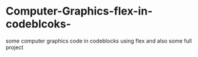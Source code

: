 # Computer-Graphics-flex-in-codeblcoks-
some computer graphics code in codeblocks using flex and also some full project
